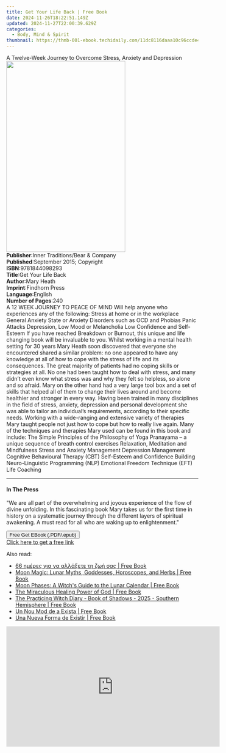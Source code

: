 ```yaml
---
title: Get Your Life Back | Free Book
date: 2024-11-26T18:22:51.149Z
updated: 2024-11-27T22:00:39.629Z
categories:
  - Body, Mind & Spirit
thumbnail: https://thmb-001-ebook.techidaily.com/11dc8116daaa10c96ccde4628953a4f944fd1d0a997119bedf81b823f94e0783.jpg
---
```

<main id="book-container">
  <div class="flex flex-col">
    <div class="book-brief flex-1 py-6 px-4 sm:p-6 md:py-10 md:px-8">
      <!-- brief-->
      <div class="book-brief-main">
        A Twelve-Week Journey to Overcome Stress, Anxiety and Depression
      </div>
    </div>
    <div
      class="book-meta-info flex-1 grid gap-4 col-start-1 col-end-3 row-start-1 sm:mb-6 sm:grid-cols-4 lg:gap-6 lg:col-start-2 lg:row-end-6 lg:row-span-6 lg:mb-0"
    >
      <div
        class="book-meta-info-left place-content-center mt-4 p-4 text-sm leading-6 col-start-2 col-span-2 dark:text-slate-400"
      >
        <img
          class="w-full h-500 object-cover rounded-lg sm:h-255 sm:col-span-2 lg:col-span-full"
          src="https://img-001-ebook.techidaily.com/ef4b04f8201ff075ae482e61f538e92121852f13fa4de1f8983c0a348e79babc.jpg"
          alt=""
          width="312"
          height="500"
        />
      </div>
      <div
        class="book-meta-info-right mt-2 col-start-1 row-start-2 col-span-3 self-center"
      >
        <!-- meta data  -->
        <div class="flex flex-col px-4 md:px-8">
          <div class="flex-1">
            <strong>Publisher</strong>:<span class="px-2"
              >Inner Traditions/Bear &amp; Company</span
            >
          </div>
          <div class="flex-1">
            <strong>Published</strong>:<span class="px-2"
              >September 2015; Copyright</span
            >
          </div>
          <div class="flex-1">
            <strong>ISBN</strong>:<span class="px-2">9781844098293</span>
          </div>
          <div class="flex-1">
            <strong>Title</strong>:<span class="px-2">Get Your Life Back</span>
          </div>
          <div class="flex-1">
            <strong>Author</strong>:<span class="px-2">Mary Heath</span>
          </div>
          <div class="flex-1">
            <strong>Imprint</strong>:<span class="px-2">Findhorn Press</span>
          </div>
          <div class="flex-1">
            <strong>Language</strong>:<span class="px-2">English</span>
          </div>
          <div class="flex-1">
            <strong>Number of Pages</strong>:<span class="px-2">240</span>
          </div>
        </div>
      </div>
    </div>
    <div class="book-description flex-1 py-6 px-4 sm:p-6 md:py-10 md:px-8">
      <div class="book-description-main">
        <div accordion-content="" id="description">
          A 12 WEEK JOURNEY TO PEACE OF MIND Will help anyone who experiences
          any of the following: Stress at home or in the workplace General
          Anxiety State or Anxiety Disorders such as OCD and Phobias Panic
          Attacks Depression, Low Mood or Melancholia Low Confidence and
          Self-Esteem If you have reached Breakdown or Burnout, this unique and
          life changing book will be invaluable to you. Whilst working in a
          mental health setting for 30 years Mary Heath soon discovered that
          everyone she encountered shared a similar problem: no one appeared to
          have any knowledge at all of how to cope with the stress of life and
          its consequences. The great majority of patients had no coping skills
          or strategies at all. No one had been taught how to deal with stress,
          and many didn’t even know what stress was and why they felt so
          helpless, so alone and so afraid. Mary on the other hand had a very
          large tool box and a set of skills that helped all of them to change
          their lives around and become healthier and stronger in every way.
          Having been trained in many disciplines in the field of stress,
          anxiety, depression and personal development she was able to tailor an
          individual’s requirements, according to their specific needs. Working
          with a wide-ranging and extensive variety of therapies Mary taught
          people not just how to cope but how to really live again. Many of the
          techniques and therapies Mary used can be found in this book and
          include: The Simple Principles of the Philosophy of Yoga Pranayama – a
          unique sequence of breath control exercises Relaxation, Meditation and
          Mindfulness Stress and Anxiety Management Depression Management
          Cognitive Behavioural Therapy (CBT) Self-Esteem and Confidence
          Building Neuro-Linguistic Programming (NLP) Emotional Freedom
          Technique (EFT) Life Coaching
        </div>
        <div class="accordion-fader"></div>
      </div>
    </div>
    <div class="book-excerpts flex-1 py-6 px-4 sm:p-6 md:py-10 md:px-8">
      <!-- excerpts-->
      <div class="book-excerpts-main">
        <hr />
        <h4 class="placeholder placeholder-heading">
          <span>In The Press</span>
        </h4>
        <p>
          "We are all part of the overwhelming and joyous experience of the flow
          of divine unfolding. In this fascinating book Mary takes us for the
          first time in history on a systematic journey through the different
          layers of spiritual awakening. A must read for all who are waking up
          to enlightenment."
        </p>
      </div>
    </div>
    <div
      class="book-about-author flex-1 py-6 px-4 sm:p-6 md:py-10 md:px-8"
    ></div>
    <div class="book-free-get flex-1 py-6 px-4 sm:p-6 md:py-10 md:px-8">
      <button
        id="btn-free-get"
        class="bg-blue-500 hover:bg-blue-700 text-white font-bold py-2 px-4 rounded"
      >
        Free Get EBook (.PDF/.epub)
      </button>
      <div id="countdown-display" class="px-2 text-lg mt-2"></div>
      <a
        id="free-link"
        class="hidden bg-blue-500 hover:bg-blue-700 text-white font-bold py-2 px-4 rounded"
        href="https://www.ebooks.com/en-us/book/95935427/get-your-life-back/mary-heath/"
        target="_blank"
        >Click here to get a free link</a
      >
    </div>
    <script>
      let countdownTime = 0;
      let countdownInterval = null;
      document
        .getElementById('btn-free-get')
        .addEventListener('click', startCountdown);
      function startCountdown() {
        countdownTime = new Date().getTime() + 60000 * 3;
        countdownInterval = setInterval(updateCountdown, 1000);
        document.getElementById('btn-free-get').disabled = true;
        document
          .getElementById('btn-free-get')
          .classList.add('bg-gray-500', 'cursor-not-allowed');
      }
      function updateCountdown() {
        let currentTime = new Date().getTime();
        let timeLeft = countdownTime - currentTime;
        let secondsLeft = Math.floor(timeLeft / 1000);
        document.getElementById('countdown-display').innerHTML =
          `Remaining time: ${secondsLeft} seconds.`;
        if (secondsLeft <= 0) {
          clearInterval(countdownInterval);
          document.getElementById('btn-free-get').classList.add('hidden');
          document.getElementById('free-link').classList.remove('hidden');
          document.getElementById('countdown-display').innerHTML = '';
        }
      }
    </script>
  </div>
</main>

<ins class="adsbygoogle"
      style="display:block"
      data-ad-client="ca-pub-7571918770474297"
      data-ad-slot="8358498916"
      data-ad-format="auto"
      data-full-width-responsive="true"></ins>
    

<span class="atpl-alsoreadstyle">Also read:</span>
<div><ul>
<li><a href="https://novels-ebooks.techidaily.com/211447420-9798330379460-66-hmeres-gia-na-alla3ete-th-zwh-sas/"><u>66 ημέρες για να αλλάξετε τη ζωή σας | Free Book</u></a></li>
<li><a href="https://novels-ebooks.techidaily.com/211447732-9781528799980-moon-magic-lunar-myths-goddesses-horoscopes-and-herbs/"><u>Moon Magic: Lunar Myths, Goddesses, Horoscopes, and Herbs | Free Book</u></a></li>
<li><a href="https://novels-ebooks.techidaily.com/211447733-9781528799966-moon-phases-a-witchs-guide-to-the-lunar-calendar/"><u>Moon Phases: A Witch's Guide to the Lunar Calendar | Free Book</u></a></li>
<li><a href="https://novels-ebooks.techidaily.com/211447429-9798893331783-the-miraculous-healing-power-of-god/"><u>The Miraculous Healing Power of God | Free Book</u></a></li>
<li><a href="https://novels-ebooks.techidaily.com/211447816-9781763682818-the-practicing-witch-diary-book-of-shadows-2025-southern-hemisphere/"><u>The Practicing Witch Diary - Book of Shadows - 2025 - Southern Hemisphere | Free Book</u></a></li>
<li><a href="https://novels-ebooks.techidaily.com/211447790-9798330379774-un-nou-mod-de-a-exista/"><u>Un Nou Mod de a Exista | Free Book</u></a></li>
<li><a href="https://novels-ebooks.techidaily.com/211447815-9798330379590-una-nueva-forma-de-existir/"><u>Una Nueva Forma de Existir | Free Book</u></a></li>
</ul></div>

<!-- affiliate ads begin -->
<iframe width="560" height="315" src="https://www.youtube.com/embed/gOyLy8DeizY?si=GkAmK0hChZw6_2tW&autoplay=1" title="YouTube video player" frameborder="0" allow="accelerometer; autoplay; clipboard-write; encrypted-media; gyroscope; picture-in-picture; web-share" referrerpolicy="strict-origin-when-cross-origin" allowfullscreen></iframe>
<!-- affiliate ads end -->

